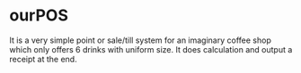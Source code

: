 # ourPOS

It is a very simple point or sale/till system for an imaginary coffee shop which only offers 6 drinks with uniform size. 
It does calculation and output a receipt at the end.
